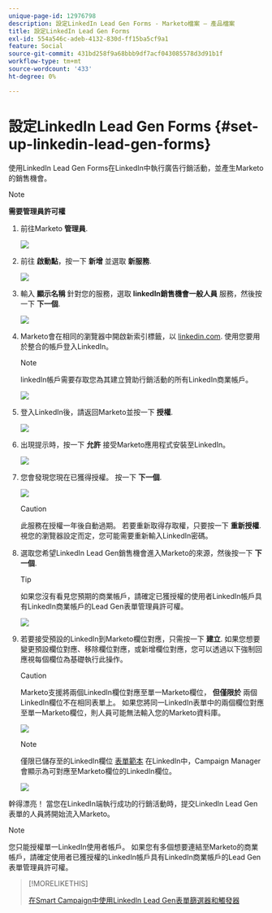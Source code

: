 ```yaml
---
unique-page-id: 12976798
description: 設定LinkedIn Lead Gen Forms - Marketo檔案 — 產品檔案
title: 設定LinkedIn Lead Gen Forms
exl-id: 554a546c-adeb-4132-830d-ff15ba5cf9a1
feature: Social
source-git-commit: 431bd258f9a68bbb9df7acf043085578d3d91b1f
workflow-type: tm+mt
source-wordcount: '433'
ht-degree: 0%

---
```


# 設定LinkedIn Lead Gen Forms {#set-up-linkedin-lead-gen-forms}

使用LinkedIn Lead Gen Forms在LinkedIn中執行廣告行銷活動，並產生Marketo的銷售機會。

>[!NOTE]
>
>**需要管理員許可權**

1. 前往Marketo **管理員**.

   ![](assets/image2016-11-29-10-3a50-3a29.png)

1. 前往 **啟動點**，按一下 **新增** 並選取 **新服務**.

   ![](assets/image2016-11-29-10-3a51-3a11.png)

1. 輸入 **顯示名稱** 針對您的服務，選取 **linkedIn銷售機會一般人員** 服務，然後按一下 **下一個**.

   ![](assets/linkedin-lead-gen.png)

1. Marketo會在相同的瀏覽器中開啟新索引標籤，以 [linkedin.com](https://www.linkedin.com). 使用您要用於整合的帳戶登入LinkedIn。

   >[!NOTE]
   >
   >linkedIn帳戶需要存取您為其建立贊助行銷活動的所有LinkedIn商業帳戶。

   ![](assets/linkedin-login.png)

1. 登入LinkedIn後，請返回Marketo並按一下 **授權**.

   ![](assets/linkedin-lead-gen-authorize.png)

1. 出現提示時，按一下 **允許** 接受Marketo應用程式安裝至LinkedIn。

   ![](assets/linkedin-marketo-allow.png)

1. 您會發現您現在已獲得授權。 按一下 **下一個**.

   ![](assets/image2017-9-28-7-3a55-3a14.png)

   >[!CAUTION]
   >
   >此服務在授權一年後自動過期。 若要重新取得存取權，只要按一下 **重新授權**. 視您的瀏覽器設定而定，您可能需要重新輸入LinkedIn密碼。

1. 選取您希望LinkedIn Lead Gen銷售機會進入Marketo的來源，然後按一下 **下一個**.

   >[!TIP]
   >
   >如果您沒有看見您預期的商業帳戶，請確定已獲授權的使用者LinkedIn帳戶具有LinkedIn商業帳戶的Lead Gen表單管理員許可權。

   ![](assets/linkedin-pages-to-capture.png)

1. 若要接受預設的LinkedIn到Marketo欄位對應，只需按一下 **建立**. 如果您想要變更預設欄位對應、移除欄位對應，或新增欄位對應，您可以透過以下強制回應視每個欄位為基礎執行此操作。

   >[!CAUTION]
   >
   >Marketo支援將兩個LinkedIn欄位對應至單一Marketo欄位， **但僅限於** 兩個LinkedIn欄位不在相同表單上。 如果您將同一LinkedIn表單中的兩個欄位對應至單一Marketo欄位，則人員可能無法輸入您的Marketo資料庫。

   ![](assets/linkedin-lead-gen-mapping.png)

   >[!NOTE]
   >
   >僅限已儲存至的LinkedIn欄位 [表單範本](https://www.linkedin.com/help/lms/answer/79634) 在LinkedIn中，Campaign Manager會顯示為可對應至Marketo欄位的LinkedIn欄位。

   ![](assets/linkedin-installed-services.png)

幹得漂亮！ 當您在LinkedIn端執行成功的行銷活動時，提交LinkedIn Lead Gen表單的人員將開始流入Marketo。

>[!NOTE]
>
>您只能授權單一LinkedIn使用者帳戶。 如果您有多個想要連結至Marketo的商業帳戶，請確定使用者已獲授權的LinkedIn帳戶具有LinkedIn商業帳戶的Lead Gen表單管理員許可權。

>[!MORELIKETHIS]
>
>[在Smart Campaign中使用LinkedIn Lead Gen表單篩選器和觸發器](/help/marketo/product-docs/demand-generation/social/social-functions/use-linkedin-lead-gen-form-filters-and-triggers-in-a-smart-campaign.md)
